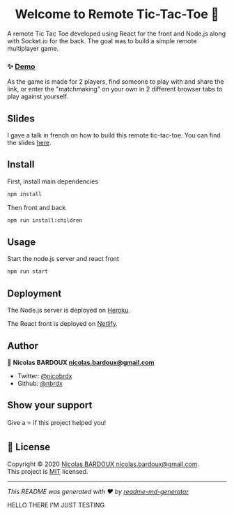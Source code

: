 <h1 align="center">Welcome to Remote Tic-Tac-Toe 👋</h1>

A remote Tic Tac Toe developed using React for the front and Node.js along with Socket.io for the back.
The goal was to build a simple remote multiplayer game.

### ✨ [Demo](https://remote-tic-tac-toe.netlify.app)

As the game is made for 2 players, find someone to play with and share the link, or enter the "matchmaking" on your own in 2 different browser tabs to play against yourself.

## Slides

I gave a talk in french on how to build this remote tic-tac-toe. You can find the slides [here](https://docs.google.com/presentation/d/1G3WOzKjgtmwP7JJlGyYW0n9B0qur3si-lKzTXBv3TSo/edit?usp=sharing).

## Install

First, install main dependencies

```sh
npm install
```

Then front and back

```sh
npm run install:children
```

## Usage

Start the node.js server and react front

```sh
npm run start
```

## Deployment

The Node.js server is deployed on [Heroku](https://www.heroku.com/).

The React front is deployed on [Netlify](https://www.netlify.com/).

## Author

👤 **Nicolas BARDOUX <nicolas.bardoux@gmail.com>**

* Twitter: [@nicobrdx](https://twitter.com/nicobrdx)
* Github: [@nbrdx](https://github.com/nbrdx)

## Show your support

Give a ⭐️ if this project helped you!

## 📝 License

Copyright © 2020 [Nicolas BARDOUX <nicolas.bardoux@gmail.com>](https://github.com/nbrdx).<br />
This project is [MIT](https://github.com/nbrdx/remote-tic-tac-toe/blob/master/LICENSE) licensed.

***
_This README was generated with ❤️ by [readme-md-generator](https://github.com/kefranabg/readme-md-generator)_



HELLO THERE I'M JUST TESTING